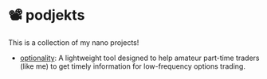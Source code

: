 # 📽️ podjekts
This is a collection of my nano projects!

- [optionality](https://github.com/juchengquan/optionality): A lightweight tool designed to help amateur part-time traders (like me) to get timely information for low-frequency options trading.
